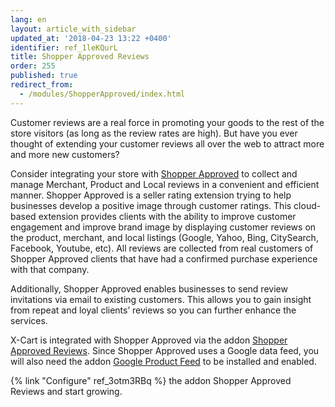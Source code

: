 ```yaml
---
lang: en
layout: article_with_sidebar
updated_at: '2018-04-23 13:22 +0400'
identifier: ref_1leKQurL
title: Shopper Approved Reviews
order: 255
published: true
redirect_from:
  - /modules/ShopperApproved/index.html
---
```

Customer reviews are a real force in promoting your goods to the rest of the store visitors (as long as the review rates are high). But have you ever thought of extending your customer reviews all over the web to attract more and more new customers?

Consider integrating your store with [Shopper Approved](https://www.shopperapproved.com/) to collect and manage Merchant, Product and Local reviews in a convenient and efficient manner. Shopper Approved is a seller rating extension trying to help businesses develop a positive image through customer ratings. This cloud-based extension provides clients with the ability to improve customer engagement and improve brand image by displaying customer reviews on the product, merchant, and local listings (Google, Yahoo, Bing, CitySearch, Facebook, Youtube, etc). All reviews are collected from real customers of Shopper Approved clients that have had a confirmed purchase experience with that company.

Additionally, Shopper Approved enables businesses to send review invitations via email to existing customers. This allows you to gain insight from repeat and loyal clients’ reviews so you can further enhance the services. 

X-Cart is integrated with Shopper Approved via the addon [Shopper Approved Reviews](https://market.x-cart.com/addons/shopper-approved-reviews.html).  Since Shopper Approved uses a Google data feed, you will also need the addon [Google Product Feed](https://market.x-cart.com/addons/google-product-feed.html) to be installed and enabled. 

{% link "Configure" ref_3otm3RBq %} the addon Shopper Approved Reviews and start growing.
